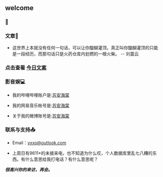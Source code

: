 ## welcome 
### 🌈 
###  文章📖

- 这世界上本就没有任何一句话，可以让你醍醐灌顶。真正叫你醍醐灌顶的只能是一段经历，而那句话只是火药仓库内划燃的一根火柴。 -- 刘震云
### 点击查看 [今日文案](http://m.wufazhuce.com/one/)

### 影音娱💻

- 我的哔哩哔哩账户是:[苏安海棠](https://b23.tv/yGoXBas)

- 我的网易音乐帐号是:[苏安海棠](https://y.music.163.com/m/user?id=1469851129&dlt=0846&app_version=8.9.20)

- 关于我的微博账号是:[苏安海棠](https://weibo.com/u/6515990299)


### 联系与支持📤


- Email：vxxo@outlook.com

- 上周日有9611*的未接来电，也不知道为什么哎，个人数据库里乱七八糟的东西。有什么意思给我打电话？有什么意思呢？

**_很高兴你的来访，再会。_**

